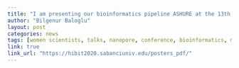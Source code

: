 ```yaml
---
title: "I am presenting our bioinformatics pipeline ASHURE at the 13th International Symposium on Health Informatics and Bioinformatics!"
author: "Bilgenur Baloglu"
layout: post
categories: news
tags: [women scientists, talks, nanopore, conference, bioinformatics, metabarcoding, HIBIT]
link: true
link_url: "https://hibit2020.sabanciuniv.edu/posters_pdf/" 
---
```

